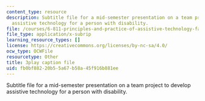```yaml
---
content_type: resource
description: Subtitle file for a mid-semester presentation on a team project to develop
  assistive technology for a person with disability.
file: /courses/6-811-principles-and-practice-of-assistive-technology-fall-2014/fb0bf88220b55a67b58a45f916b881ee_EWjWv1YBB7A.vtt
file_type: application/x-subrip
learning_resource_types: []
license: https://creativecommons.org/licenses/by-nc-sa/4.0/
ocw_type: OCWFile
resourcetype: Other
title: 3play caption file
uid: fb0bf882-20b5-5a67-b58a-45f916b881ee
---
```

Subtitle file for a mid-semester presentation on a team project to develop assistive technology for a person with disability.
